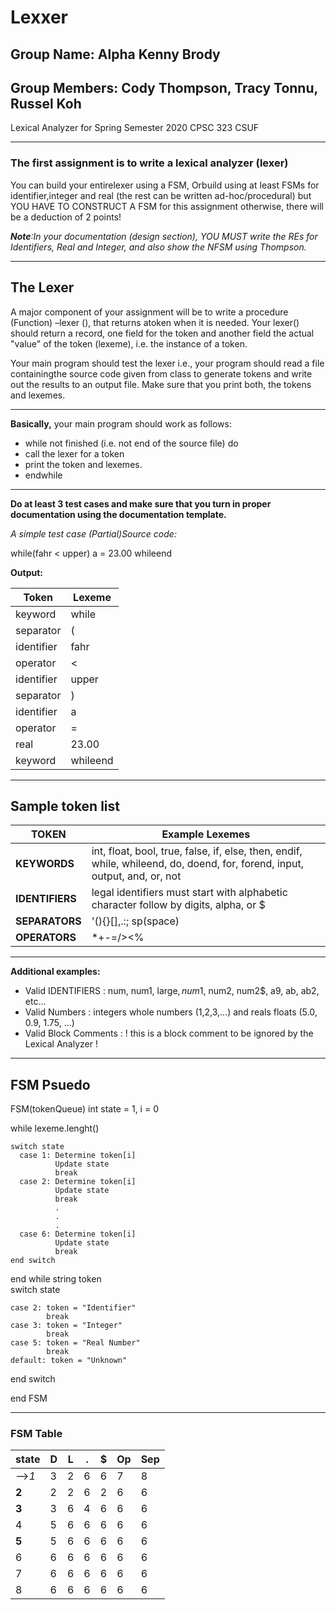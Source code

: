 # Lexxer
## Group Name: Alpha Kenny Brody
## Group Members: Cody Thompson, Tracy Tonnu, Russel Koh
Lexical Analyzer for Spring Semester 2020 CPSC 323 CSUF


________________________________________________________________________________________________________________________________

### The first assignment is to write a lexical analyzer (lexer) 

You can build your entirelexer using a FSM, Orbuild using at least FSMs for identifier,integer and real (the rest can be written ad-hoc/procedural) but YOU HAVE TO CONSTRUCT A FSM for this assignment otherwise, there will be a deduction of 2 points!

***Note**:In your documentation (design section), YOU MUST write the REs for Identifiers, Real and Integer, and also show the NFSM using Thompson.*
________________________________________________________________________________________________________________________________

## The Lexer
A major component of your assignment will be to write a procedure (Function) –lexer (),  that returns atoken when it is needed.  Your lexer() should return a record, one field for the token and another field the actual "value" of the token (lexeme), i.e. the instance of a token. 

Your main program should test the lexer i.e., your program should read a file containingthe source code given from class to generate tokens and write out the results to an output file.  Make sure that you print both, the tokens and lexemes.  

________________________________________________________________________________________________________________________________

**Basically,** your main program should work as follows: 
* while not finished (i.e. not end of the source file) do 
* call the lexer for a token 
* print the token and lexemes.
* endwhile 
________________________________________________________________________________________________________________________________

**Do at least 3 test cases and make sure that you turn in proper documentation using the documentation template.**

*A simple  test case*
*(Partial)Source code:* 

while(fahr < upper)   a = 23.00 whileend

**Output:**

Token | Lexeme
------------ | -------------
keyword | while                    
separator | (                    
identifier | fahr              
operator | <                    
identifier | upper                    
separator | )                    
identifier | a                    
operator | =
real | 23.00                    
keyword | whileend

________________________________________________________________________________________________________________________________


## Sample token list
**TOKEN** | **Example Lexemes**
------------ | -------------
**KEYWORDS** 	|	int, float, bool, true, false, if, else, then, endif, while, whileend, do, doend, for, forend, input, output, and, or, not
**IDENTIFIERS** 	|	legal identifiers must start with alphabetic character follow by digits, alpha, or $
**SEPARATORS** 	|	'(){}[],.:; sp(space)
**OPERATORS** 	|	*+-=/><%

________________________________________________________________________________________________________________________________


**Additional examples:**
* Valid IDENTIFIERS	:  	num, num1, large$, num$1, num2, num2$, a9, ab, ab2, etc...
* Valid Numbers		:	integers whole numbers (1,2,3,...) and reals floats (5.0, 0.9, 1.75, ...)
* Valid Block Comments	:	!  this is a block comment to be ignored by the Lexical Analyzer !


_______________________________________________________________________________________________________________________________
## FSM Psuedo
FSM(tokenQueue)
  int state = 1, i = 0
 
 while lexeme.lenght()
    
    switch state
      case 1: Determine token[i]
              Update state
              break
      case 2: Determine token[i]
              Update state
              break
              .
              .
              .
      case 6: Determine token[i]
              Update state
              break
    end switch
    
  end while
  string token   
  switch state
  
    case 2: token = "Identifier"
            break
    case 3: token = "Integer"
            break
    case 5: token = "Real Number"
            break
    default: token = "Unknown"
    
  end switch
  
end FSM
_______________________________________________________________________________________________________________________________
### FSM Table
| state | D | L | . | $ | Op | Sep |
| ----- |---|---|---|---|----|-----|
|-->*1*|3|2|6|6|7|8|
|**2**|2|2|6|2|6|6|
|**3**|3|6|4|6|6|6|
|4|5|6|6|6|6|6|
|**5**|5|6|6|6|6|6|
|6|6|6|6|6|6|6|
|7|6|6|6|6|6|6|
|8|6|6|6|6|6|6|
